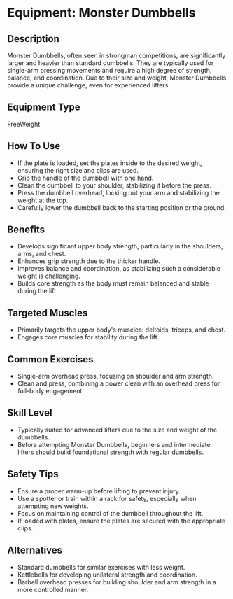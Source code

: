 # Equipment: Monster Dumbbells

## Description
<p>Monster Dumbbells, often seen in strongman competitions, are significantly larger and heavier than standard dumbbells. They are typically used for single-arm pressing movements and require a high degree of strength, balance, and coordination. Due to their size and weight, Monster Dumbbells provide a unique challenge, even for experienced lifters.<br></p>

## Equipment Type
FreeWeight

## How To Use
<ul><li>If the plate is loaded, set the plates inside to the desired weight, ensuring the right size and clips are used.</li><li>Grip the handle of the dumbbell with one hand.</li><li>Clean the dumbbell to your shoulder, stabilizing it before the press.</li><li>Press the dumbbell overhead, locking out your arm and stabilizing the weight at the top.</li><li>Carefully lower the dumbbell back to the starting position or the ground.</li></ul>

## Benefits
<ul><li>Develops significant upper body strength, particularly in the shoulders, arms, and chest.</li><li>Enhances grip strength due to the thicker handle.</li><li>Improves balance and coordination, as stabilizing such a considerable weight is challenging.</li><li>Builds core strength as the body must remain balanced and stable during the lift.</li></ul>

## Targeted Muscles
<ul><li>Primarily targets the upper body's muscles: deltoids, triceps, and chest.</li><li>Engages core muscles for stability during the lift.</li></ul>

## Common Exercises
<ul><li>Single-arm overhead press, focusing on shoulder and arm strength.</li><li>Clean and press, combining a power clean with an overhead press for full-body engagement.</li></ul>

## Skill Level
<ul><li>Typically suited for advanced lifters due to the size and weight of the dumbbells.</li><li>Before attempting Monster Dumbbells, beginners and intermediate lifters should build foundational strength with regular dumbbells.</li></ul>

## Safety Tips
<ul><li>Ensure a proper warm-up before lifting to prevent injury.</li><li>Use a spotter or train within a rack for safety, especially when attempting new weights.</li><li>Focus on maintaining control of the dumbbell throughout the lift.</li><li>If loaded with plates, ensure the plates are secured with the appropriate clips.</li></ul>

## Alternatives
<ul><li>Standard dumbbells for similar exercises with less weight.</li><li>Kettlebells for developing unilateral strength and coordination.</li><li>Barbell overhead presses for building shoulder and arm strength in a more controlled manner.</li></ul>

